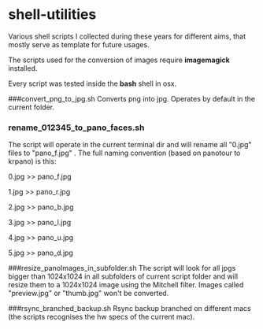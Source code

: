 # shell-utilities
Various shell scripts I collected during these years for different aims, that mostly serve as template for future usages.

The scripts used for the conversion of images require **imagemagick** installed.

Every script was tested inside the **bash** shell in osx.

###convert_png_to_jpg.sh
Converts png into jpg.
Operates by default in the current folder.

### rename_012345_to_pano_faces.sh
The script will operate in the current terminal dir and will rename all "0.jpg" files to "pano_f.jpg" .
The full naming convention (based on panotour to krpano) is this:

0.jpg >> pano_f.jpg

1.jpg >> pano_r.jpg

2.jpg >> pano_b.jpg

3.jpg >> pano_l.jpg

4.jpg >> pano_u.jpg

5.jpg >> pano_d.jpg

###resize_panoImages_in_subfolder.sh
The script will look for all jpgs bigger than 1024x1024 in all subfolders of current script folder and will resize them to a 1024x1024 image using the Mitchell filter.
Images called "preview.jpg" or "thumb.jpg" won't be converted.

###rsync_branched_backup.sh
Rsync backup branched on different macs  (the scripts recognises the hw specs of the current mac). 